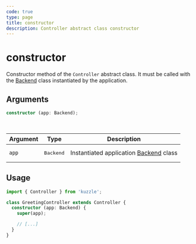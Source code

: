 ```yaml
---
code: true
type: page
title: constructor
description: Controller abstract class constructor
---
```


# constructor

Constructor method of the `Controller` abstract class. It must be called with the [Backend](/core/2/framework/classes/backend) class instantiated by the application.

## Arguments

```ts
constructor (app: Backend);
```

<br/>

| Argument  | Type   | Description            |
| -------------- | --------- | ------------- |
| `app` | <pre>Backend</pre> | Instantiated application [Backend](/core/2/framework/classes/backend) class |

## Usage

```ts
import { Controller } from 'kuzzle';

class GreetingController extends Controller {
  constructor (app: Backend) {
    super(app);

    // [...]
  }
}
```
